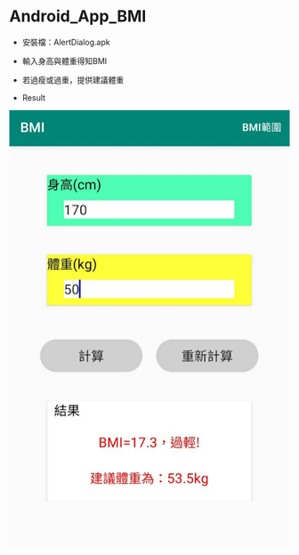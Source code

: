 # Android_App_BMI

* 安裝檔：AlertDialog.apk

* 輸入身高與體重得知BMI

* 若過瘦或過重，提供建議體重

   
* Result

![image](https://github.com/bearprojects/Android_App_BMI/blob/497bb17144ac5d301647902ddf7d68e8dd5594a8/BMI.jpg)